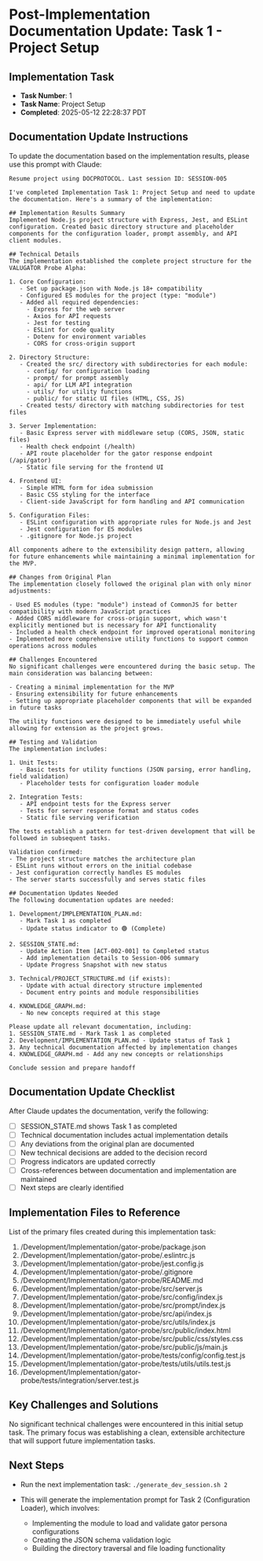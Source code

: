 # Post-Implementation Documentation Update: Task 1 - Project Setup

## Implementation Task
- **Task Number**: 1
- **Task Name**: Project Setup
- **Completed**: 2025-05-12 22:28:37 PDT

## Documentation Update Instructions

To update the documentation based on the implementation results, please use this prompt with Claude:

```
Resume project using DOCPROTOCOL. Last session ID: SESSION-005

I've completed Implementation Task 1: Project Setup and need to update the documentation. Here's a summary of the implementation:

## Implementation Results Summary
Implemented Node.js project structure with Express, Jest, and ESLint configuration. Created basic directory structure and placeholder components for the configuration loader, prompt assembly, and API client modules.

## Technical Details
The implementation established the complete project structure for the VALUGATOR Probe Alpha:

1. Core Configuration:
   - Set up package.json with Node.js 18+ compatibility
   - Configured ES modules for the project (type: "module")
   - Added all required dependencies:
     - Express for the web server
     - Axios for API requests
     - Jest for testing
     - ESLint for code quality
     - Dotenv for environment variables
     - CORS for cross-origin support

2. Directory Structure:
   - Created the src/ directory with subdirectories for each module:
     - config/ for configuration loading
     - prompt/ for prompt assembly
     - api/ for LLM API integration
     - utils/ for utility functions
     - public/ for static UI files (HTML, CSS, JS)
   - Created tests/ directory with matching subdirectories for test files

3. Server Implementation:
   - Basic Express server with middleware setup (CORS, JSON, static files)
   - Health check endpoint (/health)
   - API route placeholder for the gator response endpoint (/api/gator)
   - Static file serving for the frontend UI

4. Frontend UI:
   - Simple HTML form for idea submission
   - Basic CSS styling for the interface
   - Client-side JavaScript for form handling and API communication

5. Configuration Files:
   - ESLint configuration with appropriate rules for Node.js and Jest
   - Jest configuration for ES modules
   - .gitignore for Node.js project

All components adhere to the extensibility design pattern, allowing for future enhancements while maintaining a minimal implementation for the MVP.

## Changes from Original Plan
The implementation closely followed the original plan with only minor adjustments:

- Used ES modules (type: "module") instead of CommonJS for better compatibility with modern JavaScript practices
- Added CORS middleware for cross-origin support, which wasn't explicitly mentioned but is necessary for API functionality
- Included a health check endpoint for improved operational monitoring
- Implemented more comprehensive utility functions to support common operations across modules

## Challenges Encountered
No significant challenges were encountered during the basic setup. The main consideration was balancing between:

- Creating a minimal implementation for the MVP
- Ensuring extensibility for future enhancements
- Setting up appropriate placeholder components that will be expanded in future tasks

The utility functions were designed to be immediately useful while allowing for extension as the project grows.

## Testing and Validation
The implementation includes:

1. Unit Tests:
   - Basic tests for utility functions (JSON parsing, error handling, field validation)
   - Placeholder tests for configuration loader module

2. Integration Tests:
   - API endpoint tests for the Express server
   - Tests for server response format and status codes
   - Static file serving verification

The tests establish a pattern for test-driven development that will be followed in subsequent tasks.

Validation confirmed:
- The project structure matches the architecture plan
- ESLint runs without errors on the initial codebase
- Jest configuration correctly handles ES modules
- The server starts successfully and serves static files

## Documentation Updates Needed
The following documentation updates are needed:

1. Development/IMPLEMENTATION_PLAN.md:
   - Mark Task 1 as completed
   - Update status indicator to 🟢 (Complete)

2. SESSION_STATE.md:
   - Update Action Item [ACT-002-001] to Completed status
   - Add implementation details to Session-006 summary
   - Update Progress Snapshot with new status

3. Technical/PROJECT_STRUCTURE.md (if exists):
   - Update with actual directory structure implemented
   - Document entry points and module responsibilities

4. KNOWLEDGE_GRAPH.md:
   - No new concepts required at this stage

Please update all relevant documentation, including:
1. SESSION_STATE.md - Mark Task 1 as completed
2. Development/IMPLEMENTATION_PLAN.md - Update status of Task 1
3. Any technical documentation affected by implementation changes
4. KNOWLEDGE_GRAPH.md - Add any new concepts or relationships

Conclude session and prepare handoff
```

## Documentation Update Checklist

After Claude updates the documentation, verify the following:

- [ ] SESSION_STATE.md shows Task 1 as completed
- [ ] Technical documentation includes actual implementation details
- [ ] Any deviations from the original plan are documented
- [ ] New technical decisions are added to the decision record
- [ ] Progress indicators are updated correctly
- [ ] Cross-references between documentation and implementation are maintained
- [ ] Next steps are clearly identified

## Implementation Files to Reference

List of the primary files created during this implementation task:

1. /Development/Implementation/gator-probe/package.json
2. /Development/Implementation/gator-probe/.eslintrc.js
3. /Development/Implementation/gator-probe/jest.config.js
4. /Development/Implementation/gator-probe/.gitignore
5. /Development/Implementation/gator-probe/README.md
6. /Development/Implementation/gator-probe/src/server.js
7. /Development/Implementation/gator-probe/src/config/index.js
8. /Development/Implementation/gator-probe/src/prompt/index.js
9. /Development/Implementation/gator-probe/src/api/index.js
10. /Development/Implementation/gator-probe/src/utils/index.js
11. /Development/Implementation/gator-probe/src/public/index.html
12. /Development/Implementation/gator-probe/src/public/css/styles.css
13. /Development/Implementation/gator-probe/src/public/js/main.js
14. /Development/Implementation/gator-probe/tests/config/config.test.js
15. /Development/Implementation/gator-probe/tests/utils/utils.test.js
16. /Development/Implementation/gator-probe/tests/integration/server.test.js

## Key Challenges and Solutions

No significant technical challenges were encountered in this initial setup task. The primary focus was establishing a clean, extensible architecture that will support future implementation tasks.

## Next Steps

- Run the next implementation task:
  `./generate_dev_session.sh 2`

- This will generate the implementation prompt for Task 2 (Configuration Loader), which involves:
  - Implementing the module to load and validate gator persona configurations
  - Creating the JSON schema validation logic
  - Building the directory traversal and file loading functionality